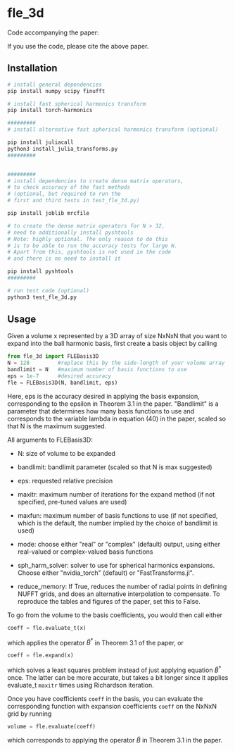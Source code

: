 # fle_3d

Code accompanying the paper:

If you use the code, please cite the above paper.

## Installation
```bash
# install general dependencies
pip install numpy scipy finufft

# install fast spherical harmonics transform
pip install torch-harmonics

#########
# install alternative fast spherical harmonics transform (optional)

pip install juliacall
python3 install_julia_transforms.py
#########


#########
# install dependencies to create dense matrix operators,
# to check accuracy of the fast methods
# (optional, but required to run the
# first and third tests in test_fle_3d.py)

pip install joblib mrcfile

# to create the dense matrix operators for N > 32,
# need to additionally install pyshtools
# Note: highly optional. The only reason to do this
# is to be able to run the accuracy tests for large N.
# Apart from this, pyshtools is not used in the code
# and there is no need to install it

pip install pyshtools
#########

# run test code (optional)
python3 test_fle_3d.py
```

## Usage

Given a volume x represented by a 3D array of size NxNxN that you want to expand into the ball harmonic basis, first create a basis object by calling
```python
from fle_3d import FLEBasis3D
N = 128         #replace this by the side-length of your volume array
bandlimit = N   #maximum number of basis functions to use
eps = 1e-7      #desired accuracy
fle = FLEBasis3D(N, bandlimit, eps)
```
Here, eps is the accuracy desired in applying the basis expansion, corresponding to the epsilon in Theorem 3.1 in the paper. "Bandlimit" is a parameter that determines how many basis functions to use and corresponds to the variable lambda in equation (40) in the paper, scaled so that N is the maximum suggested.

All arguments to FLEBasis3D:

- N:    size of volume to be expanded

- bandlimit:    bandlimit parameter (scaled so that N is max suggested)

- eps:     requested relative precision

- maxitr:      maximum number of iterations for the expand method (if not specified, pre-tuned values are used)

- maxfun:      maximum number of basis functions to use (if not specified, which is the default, the number implied by the choice of bandlimit is used)

- mode:       choose either "real" or "complex" (default) output, using either real-valued or complex-valued basis functions

- sph_harm_solver: solver to use for spherical harmonics expansions.
                Choose either "nvidia_torch" (default) or "FastTransforms.jl".
                
- reduce_memory: If True, reduces the number of radial points in defining
                NUFFT grids, and does an alternative interpolation to
                compensate. To reproduce the tables and figures of the
                paper, set this to False. 
    
To go from the volume to the basis coefficients, you would then call either

```python
coeff = fle.evaluate_t(x)
```

which applies the operator $\tilde{B}^*$ in Theorem 3.1 of the paper, or 

```python
coeff = fle.expand(x)
```
which solves a least squares problem instead of just applying equation $\tilde{B}^*$ once. The latter can be more accurate, but takes a bit longer since it applies evaluate_t ```maxitr``` times using Richardson iteration.

Once you have coefficients ```coeff``` in the basis, you can evaluate the corresponding function with expansion coefficients ```coeff``` on the NxNxN grid by running

```python
volume = fle.evaluate(coeff)
```

which corresponds to applying the operator $\tilde{B}$ in Theorem 3.1 in the paper.
